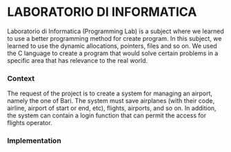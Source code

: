 <h1>LABORATORIO DI INFORMATICA</h1>
<p>
Laboratorio di Informatica (Programming Lab) is a subject where we learned to use a better programming method for create program. 
In this subject, we learned to use the dynamic allocations, pointers, files and so on. We used the C language to create a program 
that would solve certain problems in a specific area that has relevance to the real world.
</p>
<h3>Context</h3>
<p>
The request of the project is to create a system for managing an airport, namely the one of Bari. The system must save airplanes 
(with their code, airline, airport of start or end, etc), flights, airports, and so on. In addition, the system can contain a 
login function that can permit the access for flights operator.
</p>
<h3> Implementation<h3>
<p>

</p>
